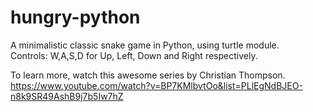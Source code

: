 # hungry-python
A minimalistic classic snake game in Python, using turtle module.  
Controls: W,A,S,D for Up, Left, Down and Right respectively.

To learn more, watch this awesome series by Christian Thompson.
https://www.youtube.com/watch?v=BP7KMlbvtOo&list=PLlEgNdBJEO-n8k9SR49AshB9j7b5Iw7hZ
